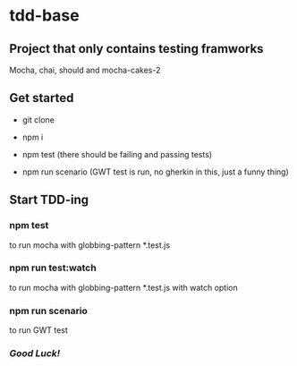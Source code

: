 # tdd-base

## Project that only contains testing framworks
Mocha, chai, should and mocha-cakes-2


## Get started
* git clone

* npm i

* npm test (there should be failing and passing tests)

* npm run scenario (GWT test is run, no gherkin in this, just a funny thing)

## Start TDD-ing

### npm test
to run mocha with globbing-pattern *.test.js

### npm run test:watch
to run mocha with globbing-pattern *.test.js with watch option

### npm run scenario
to run GWT test

### _Good Luck!_